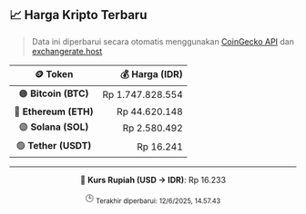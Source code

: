 

<!-- HARGA_KRIPTO -->
## 📈 Harga Kripto Terbaru

> Data ini diperbarui secara otomatis menggunakan [CoinGecko API](https://www.coingecko.com/) dan [exchangerate.host](https://exchangerate.host/)

<div align="center">

| 🪙 Token | 💰 Harga (IDR) |
|:------:|---------------:|
| 🟠 **Bitcoin (BTC)**   | Rp 1.747.828.554 |
| 🔵 **Ethereum (ETH)**  | Rp 44.620.148 |
| 🟣 **Solana (SOL)**    | Rp 2.580.492 |
| 🟢 **Tether (USDT)**   | Rp 16.241 |

---

💱 **Kurs Rupiah (USD → IDR)**: Rp 16.233

🕒 <sub>Terakhir diperbarui: 12/6/2025, 14.57.43</sub>

</div>
<!-- /HARGA_KRIPTO -->
